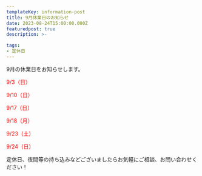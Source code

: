 ```yaml
---
templateKey: information-post
title: 9月休業日のお知らせ
date: 2023-08-24T15:00:00.000Z
featuredpost: true
description: >-

tags:
- 定休日
---
```


9月の休業日をお知らせします。

<span style="color: red;">9/3（日）</span>

<span style="color: red;">9/10（日）</span>

<span style="color: red;">9/17（日）</span>

<span style="color: red;">9/18（月）</span>

<span style="color: red;">9/23（土）</span>

<span style="color: red;">9/24（日）</span>



定休日、夜間等の持ち込みなどございましたらお気軽にご相談、お問い合わせください！

